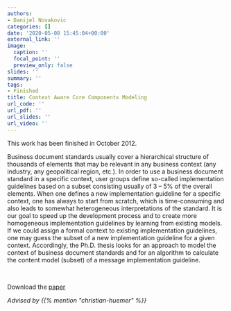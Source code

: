 ```yaml
---
authors:
- Danijel Novakovic
categories: []
date: '2020-05-08 15:45:04+00:00'
external_link: ''
image:
  caption: ''
  focal_point: ''
  preview_only: false
slides: ''
summary: ''
tags:
- Finished
title: Context Aware Core Components Modeling
url_code: ''
url_pdf: ''
url_slides: ''
url_video: ''
---
```


This work has been finished in October 2012.

Business document standards usually cover a hierarchical structure of thousands of elements that may be relevant in any business context (any industry, any geopolitical region, etc.). In order to use a business document standard in a specific context, user groups define so-called implementation guidelines based on a subset consisting usually of 3 – 5% of the overall elements. When one defines a new implementation guideline for a specific context, one has always to start from scratch, which is time-consuming and also leads to somewhat heterogeneous interpretations of the standard. It is our goal to speed up the development process and to create more homogeneous implementation guidelines by learning from existing models. If we could assign a formal context to existing implementation guidelines, one may guess the subset of a new implementation guideline for a given context. Accordingly, the Ph.D. thesis looks for an approach to model the context of business document standards and for an algorithm to calculate the content model (subset) of a message implementation guideline.

&nbsp;

 Download the [paper](https://www.big.tuwien.ac.at/app/uploads/2016/10/Novakovic_D.pdf)

*Advised by {{% mention "christian-huemer" %}}*